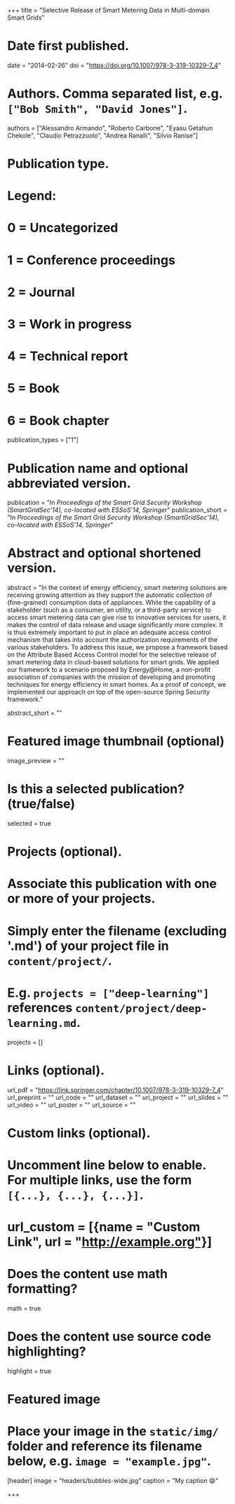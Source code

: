 +++
title = "Selective Release of Smart Metering Data in Multi-domain Smart Grids"

# Date first published.
date = "2014-02-26"
doi = "https://doi.org/10.1007/978-3-319-10329-7_4"

# Authors. Comma separated list, e.g. `["Bob Smith", "David Jones"]`.
authors = ["Alessandro Armando", "Roberto Carbone", "Eyasu Getahun Chekole", "Claudio Petrazzuolo", "Andrea Ranalli", "Silvio Ranise"]

# Publication type.
# Legend:
# 0 = Uncategorized
# 1 = Conference proceedings
# 2 = Journal
# 3 = Work in progress
# 4 = Technical report
# 5 = Book
# 6 = Book chapter
publication_types = ["1"]

# Publication name and optional abbreviated version.
publication = "In *Proceedings of the Smart Grid Security Workshop (SmartGridSec'14), co-located with ESSoS'14, Springer*"
publication_short = "In *Proceedings of the Smart Grid Security Workshop (SmartGridSec'14), co-located with ESSoS'14, Springer*"

# Abstract and optional shortened version.
abstract = "In the context of energy efficiency, smart metering solutions are receiving growing attention as they support the automatic collection of (fine-grained) consumption data of appliances. While the capability of a stakeholder (such as a consumer, an utility, or a third-party service) to access smart metering data can give rise to innovative services for users, it makes the control of data release and usage significantly more complex. It is thus extremely important to put in place an adequate access control mechanism that takes into account the authorization requirements of the various stakeholders. To address this issue, we propose a framework based on the Attribute Based Access Control model for the selective release of smart metering data in cloud-based solutions for smart grids. We applied our framework to a scenario proposed by Energy@Home, a non-profit association of companies with the mission of developing and promoting techniques for energy efficiency in smart homes. As a proof of concept, we implemented our approach on top of the open-source Spring Security framework."

abstract_short = ""

# Featured image thumbnail (optional)
image_preview = ""

# Is this a selected publication? (true/false)
selected = true

# Projects (optional).
#   Associate this publication with one or more of your projects.
#   Simply enter the filename (excluding '.md') of your project file in `content/project/`.
#   E.g. `projects = ["deep-learning"]` references `content/project/deep-learning.md`.
projects = []

# Links (optional).
url_pdf = "https://link.springer.com/chapter/10.1007/978-3-319-10329-7_4"
url_preprint = ""
url_code = ""
url_dataset = ""
url_project = ""
url_slides = ""
url_video = ""
url_poster = ""
url_source = ""

# Custom links (optional).
#   Uncomment line below to enable. For multiple links, use the form `[{...}, {...}, {...}]`.
# url_custom = [{name = "Custom Link", url = "http://example.org"}]

# Does the content use math formatting?
 math = true

# Does the content use source code highlighting?
highlight = true

# Featured image
# Place your image in the `static/img/` folder and reference its filename below, e.g. `image = "example.jpg"`.
[header]
image = "headers/bubbles-wide.jpg"
caption = "My caption 😄"

+++

